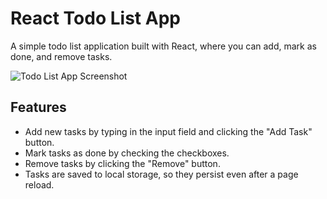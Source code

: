 # React Todo List App

A simple todo list application built with React, where you can add, mark as done, and remove tasks.

![Todo List App Screenshot](screenshot.png)

## Features

- Add new tasks by typing in the input field and clicking the "Add Task" button.
- Mark tasks as done by checking the checkboxes.
- Remove tasks by clicking the "Remove" button.
- Tasks are saved to local storage, so they persist even after a page reload.
